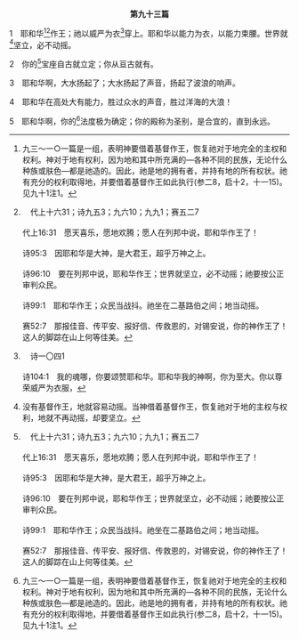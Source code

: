 <p style="text-align:center;font-weight:bold;">第九十三篇</p>

1　耶和华[^1][^a]作王；祂以威严为衣[^b]穿上。耶和华以能力为衣，以能力束腰。世界就[^2]坚立，必不动摇。

[^1]:九三～一○一篇是一组，表明神要借着基督作王，恢复祂对于地完全的主权和权利。神对于地有权利，因为地和其中所充满的—各种不同的民族，无论什么种族或肤色—都是祂造的。因此，祂是地的拥有者，并持有地的所有权状。祂有充分的权利取得地，并要借着基督作王如此执行(参二8，启十2，十一15)。见九十1注1。

[^2]:没有基督作王，地就容易动摇。当神借着基督作王，恢复祂对于地的主权与权利，地就不再动摇，却要坚立。

[^a]:　代上十六31；诗九五3；九六10；九九1；赛五二7<br><br>代上16:31　愿天喜乐，愿地欢腾；愿人在列邦中说，耶和华作王了！<br><br>诗95:3　因耶和华是大神，是大君王，超乎万神之上。<br><br>诗96:10　要在列邦中说，耶和华作王；世界就坚立，必不动摇；祂要按公正审判众民。<br><br>诗99:1　耶和华作王；众民当战抖。祂坐在二基路伯之间；地当动摇。<br><br>赛52:7　那报佳音、传平安、报好信、传救恩的，对锡安说，你的神作王了！这人的脚踪在山上何等佳美。

[^b]:　诗一〇四1<br><br>诗104:1　我的魂哪，你要颂赞耶和华。耶和华我的神啊，你为至大。你以尊荣威严为衣服，

2　你的[^a]宝座自古就立定；你从亘古就有。

[^a]:　诗四五6<br><br>诗45:6　神啊，你的宝座是永永远远的；你国的权杖是正直的权杖。

3　耶和华啊，大水扬起了；大水扬起了声音，扬起了波浪的响声。

4　耶和华在高处大有能力，胜过众水的声音，胜过洋海的大浪！

5　耶和华啊，你的[^1]法度极为确定；你的殿称为圣别，是合宜的，直到永远。

[^1]:直译，见证。


